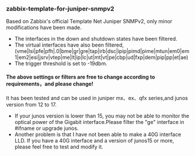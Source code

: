### zabbix-template-for-juniper-snmpv2
Based on Zabbix's official Template Net Juniper SNMPv2, only minor modifications have been made.
* The interfaces in the down and shutdown states have been filtered. 
* The virtual interfaces have also been filtered, (vme|lsi|pfe|pfh|\.0|bme|gr|gre|tap|irb|dsc|ipip|pimd|pime|mtun|em0|em1|em2|esi|jsrv|vtep|me|lt|ip|lc|ut|mt|vt|pe|cbp|ud|fxp|dem|pip|pp|et|ae)
* The trigger  threshold is set to -19dbm.
#### The above settings or filters are free to change according to requirements，and please change!

It has been tested and can be used in juniper mx、ex、qfx series,and junos version from 12 to 17.
* If your junos version is lower than 15, you may not be able to monitor the optical power of the Gigabit interface.Please filter the "ge" interface in #ifname or upgrade junos.
* Another problem is that I have not been able to make a 40G interface LLD. If you have a 40G interface and a version of junos15 or more, please feel free to test and modify it.

